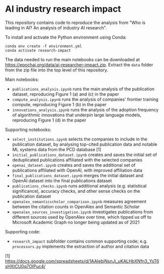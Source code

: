# AI industry research impact

This repository contains code to reproduce the analysis from "Who is leading in AI? An analysis of industry AI research".

To install and activate the Python environment using Conda:

    conda env create -f environment.yml
    conda activate research-impact

The data needed to run the main notebooks can be downloaded at https://epochai.org/data/ai-researcher-impact.zip.
Extract the `data` folder from the zip file into the top level of this repository.

Main notebooks:
- `publications_analysis.ipynb` runs the main analysis of the publication dataset, reproducing Figure 1 (a) and (c) in the paper
- `compute_analysis.ipynb` runs the analysis of companies' frontier training compute, reproducing Figure 1 (b) in the paper
- `innovations_analysis.ipynb` runs the analysis of the adoption frequency of algorithmic innovations that underpin large language models, reproducing Figure 1 (d) in the paper

Supporting notebooks:
- `select_institutions.ipynb` selects the companies to include in the publication dataset, by analysing top-cited publication data and notable ML systems data from the PCD database [1]
- `initial_publications_dataset.ipynb` creates and saves the initial set of deduplicated publications affiliated with the selected companies
- `openai_dataset.ipynb` creates and saves the additional set of publications affiliated with OpenAI, with improved affiliation data
- `final_publications_dataset.ipynb` merges the initial dataset and OpenAI dataset into the final publications dataset
- `publications_checks.ipynb` runs additional analysis (e.g. statistical significance), accuracy checks, and other sense checks on the publication dataset
- `openalex_semanticscholar_comparison.ipynb` measures agreement between the citation counts in OpenAlex and Semantic Scholar
- `openalex_sources_investigation.ipynb` investigates publications from different sources used by OpenAlex over time, which tipped us off to Microsoft Academic Graph no longer being updated as of 2021

Supporting code:
- `research_impact` subfolder contains common supporting code; e.g. `processors.py` implements the extraction of author and citation data

[1] https://docs.google.com/spreadsheets/d/1AAIebjNsnJj_uKALHbXNfn3_YsT6sHXtCU0q7OIPuc4/
